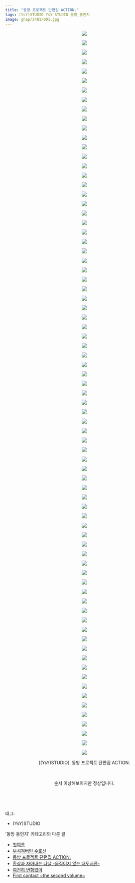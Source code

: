 ```yaml
---
title: "동방 프로젝트 단편집 ACTION."
tags: (YsY)STUDIO YsY STUDIO 동방_동인지
image: ghap/2481/001.jpg
---
```

<div class="article">
<p style="text-align: center; clear: none; float: none;"><img src="{{ site.nasurl }}/ghap/2481/001.jpg"/></p>
<p style="text-align: center; clear: none; float: none;"><img src="{{ site.nasurl }}/ghap/2481/002.jpg"/></p>
<p style="text-align: center; clear: none; float: none;"><img src="{{ site.nasurl }}/ghap/2481/003.jpg"/></p>
<p style="text-align: center; clear: none; float: none;"><img src="{{ site.nasurl }}/ghap/2481/004.jpg"/></p>
<p style="text-align: center; clear: none; float: none;"><img src="{{ site.nasurl }}/ghap/2481/005.jpg"/></p>
<p style="text-align: center; clear: none; float: none;"><img src="{{ site.nasurl }}/ghap/2481/006.jpg"/></p>
<p style="text-align: center; clear: none; float: none;"><img src="{{ site.nasurl }}/ghap/2481/007.jpg"/></p>
<p style="text-align: center; clear: none; float: none;"><img src="{{ site.nasurl }}/ghap/2481/008.jpg"/></p>
<p style="text-align: center; clear: none; float: none;"><img src="{{ site.nasurl }}/ghap/2481/009.jpg"/></p>
<p style="text-align: center; clear: none; float: none;"><img src="{{ site.nasurl }}/ghap/2481/010.jpg"/></p>
<p style="text-align: center; clear: none; float: none;"><img src="{{ site.nasurl }}/ghap/2481/011.jpg"/></p>
<p style="text-align: center; clear: none; float: none;"><img src="{{ site.nasurl }}/ghap/2481/012.jpg"/></p>
<p style="text-align: center; clear: none; float: none;"><img src="{{ site.nasurl }}/ghap/2481/013.jpg"/></p>
<p style="text-align: center; clear: none; float: none;"><img src="{{ site.nasurl }}/ghap/2481/014.jpg"/></p>
<p style="text-align: center; clear: none; float: none;"><img src="{{ site.nasurl }}/ghap/2481/015.jpg"/></p>
<p style="text-align: center; clear: none; float: none;"><img src="{{ site.nasurl }}/ghap/2481/016.jpg"/></p>
<p style="text-align: center; clear: none; float: none;"><img src="{{ site.nasurl }}/ghap/2481/017.jpg"/></p>
<p style="text-align: center; clear: none; float: none;"><img src="{{ site.nasurl }}/ghap/2481/018.jpg"/></p>
<p style="text-align: center; clear: none; float: none;"><img src="{{ site.nasurl }}/ghap/2481/019.jpg"/></p>
<p style="text-align: center; clear: none; float: none;"><img src="{{ site.nasurl }}/ghap/2481/020.jpg"/></p>
<p style="text-align: center; clear: none; float: none;"><img src="{{ site.nasurl }}/ghap/2481/021.jpg"/></p>
<p style="text-align: center; clear: none; float: none;"><img src="{{ site.nasurl }}/ghap/2481/022.jpg"/></p>
<p style="text-align: center; clear: none; float: none;"><img src="{{ site.nasurl }}/ghap/2481/023.jpg"/></p>
<p style="text-align: center; clear: none; float: none;"><img src="{{ site.nasurl }}/ghap/2481/024.jpg"/></p>
<p style="text-align: center; clear: none; float: none;"><img src="{{ site.nasurl }}/ghap/2481/025.jpg"/></p>
<p style="text-align: center; clear: none; float: none;"><img src="{{ site.nasurl }}/ghap/2481/026.jpg"/></p>
<p style="text-align: center; clear: none; float: none;"><img src="{{ site.nasurl }}/ghap/2481/027.jpg"/></p>
<p style="text-align: center; clear: none; float: none;"><img src="{{ site.nasurl }}/ghap/2481/028.jpg"/></p>
<p style="text-align: center; clear: none; float: none;"><img src="{{ site.nasurl }}/ghap/2481/029.jpg"/></p>
<p style="text-align: center; clear: none; float: none;"><img src="{{ site.nasurl }}/ghap/2481/030.jpg"/></p>
<p style="text-align: center; clear: none; float: none;"><img src="{{ site.nasurl }}/ghap/2481/031.jpg"/></p>
<p style="text-align: center; clear: none; float: none;"><img src="{{ site.nasurl }}/ghap/2481/032.jpg"/></p>
<p style="text-align: center; clear: none; float: none;"><img src="{{ site.nasurl }}/ghap/2481/033.jpg"/></p>
<p style="text-align: center; clear: none; float: none;"><img src="{{ site.nasurl }}/ghap/2481/034.jpg"/></p>
<p style="text-align: center; clear: none; float: none;"><img src="{{ site.nasurl }}/ghap/2481/035.jpg"/></p>
<p style="text-align: center; clear: none; float: none;"><img src="{{ site.nasurl }}/ghap/2481/036.jpg"/></p>
<p style="text-align: center; clear: none; float: none;"><img src="{{ site.nasurl }}/ghap/2481/037.jpg"/></p>
<p style="text-align: center; clear: none; float: none;"><img src="{{ site.nasurl }}/ghap/2481/038.jpg"/></p>
<p style="text-align: center; clear: none; float: none;"><img src="{{ site.nasurl }}/ghap/2481/039.jpg"/></p>
<p style="text-align: center; clear: none; float: none;"><img src="{{ site.nasurl }}/ghap/2481/040.jpg"/></p>
<p style="text-align: center; clear: none; float: none;"><img src="{{ site.nasurl }}/ghap/2481/041.jpg"/></p>
<p style="text-align: center; clear: none; float: none;"><img src="{{ site.nasurl }}/ghap/2481/042.jpg"/></p>
<p style="text-align: center; clear: none; float: none;"><img src="{{ site.nasurl }}/ghap/2481/043.jpg"/></p>
<p style="text-align: center; clear: none; float: none;"><img src="{{ site.nasurl }}/ghap/2481/044.jpg"/></p>
<p style="text-align: center; clear: none; float: none;"><img src="{{ site.nasurl }}/ghap/2481/045.jpg"/></p>
<p style="text-align: center; clear: none; float: none;"><img src="{{ site.nasurl }}/ghap/2481/046.jpg"/></p>
<p style="text-align: center; clear: none; float: none;"><img src="{{ site.nasurl }}/ghap/2481/047.jpg"/></p>
<p style="text-align: center; clear: none; float: none;"><img src="{{ site.nasurl }}/ghap/2481/048.jpg"/></p>
<p style="text-align: center; clear: none; float: none;"><img src="{{ site.nasurl }}/ghap/2481/049.jpg"/></p>
<p style="text-align: center; clear: none; float: none;"><img src="{{ site.nasurl }}/ghap/2481/050.jpg"/></p>
<p style="text-align: center; clear: none; float: none;"><img src="{{ site.nasurl }}/ghap/2481/051.jpg"/></p>
<p style="text-align: center; clear: none; float: none;"><img src="{{ site.nasurl }}/ghap/2481/052.jpg"/></p>
<p style="text-align: center; clear: none; float: none;"><img src="{{ site.nasurl }}/ghap/2481/053.jpg"/></p>
<p style="text-align: center; clear: none; float: none;"><img src="{{ site.nasurl }}/ghap/2481/054.jpg"/></p>
<p style="text-align: center; clear: none; float: none;"><img src="{{ site.nasurl }}/ghap/2481/055.jpg"/></p>
<p style="text-align: center; clear: none; float: none;"><img src="{{ site.nasurl }}/ghap/2481/056.jpg"/></p>
<p style="text-align: center; clear: none; float: none;"><img src="{{ site.nasurl }}/ghap/2481/057.jpg"/></p>
<p style="text-align: center; clear: none; float: none;"><img src="{{ site.nasurl }}/ghap/2481/058.jpg"/></p>
<p style="text-align: center; clear: none; float: none;"><img src="{{ site.nasurl }}/ghap/2481/059.jpg"/></p>
<p style="text-align: center; clear: none; float: none;"><img src="{{ site.nasurl }}/ghap/2481/060.jpg"/></p>
<p style="text-align: center; clear: none; float: none;"><img src="{{ site.nasurl }}/ghap/2481/061.jpg"/></p>
<p style="text-align: center; clear: none; float: none;"><img src="{{ site.nasurl }}/ghap/2481/062.jpg"/></p>
<p style="text-align: center; clear: none; float: none;"><img src="{{ site.nasurl }}/ghap/2481/063.jpg"/></p>
<p style="text-align: center; clear: none; float: none;"><img src="{{ site.nasurl }}/ghap/2481/064.jpg"/></p>
<p style="text-align: center; clear: none; float: none;"><img src="{{ site.nasurl }}/ghap/2481/065.jpg"/></p>
<p style="text-align: center; clear: none; float: none;"><img src="{{ site.nasurl }}/ghap/2481/066.jpg"/></p>
<p style="text-align: center; clear: none; float: none;"><img src="{{ site.nasurl }}/ghap/2481/067.jpg"/></p>
<p style="text-align: center; clear: none; float: none;"><img src="{{ site.nasurl }}/ghap/2481/068.jpg"/></p>
<p style="text-align: center; clear: none; float: none;"><img src="{{ site.nasurl }}/ghap/2481/069.jpg"/></p>
<p style="text-align: center; clear: none; float: none;"><img src="{{ site.nasurl }}/ghap/2481/070.jpg"/></p>
<p style="text-align: center; clear: none; float: none;"><img src="{{ site.nasurl }}/ghap/2481/071.jpg"/></p>
<p style="text-align: center; clear: none; float: none;"><img src="{{ site.nasurl }}/ghap/2481/072.jpg"/></p>
<p style="text-align: center; clear: none; float: none;"><img src="{{ site.nasurl }}/ghap/2481/073.jpg"/></p>
<p style="text-align: center; clear: none; float: none;"><img src="{{ site.nasurl }}/ghap/2481/074.jpg"/></p>
<p style="text-align: center; clear: none; float: none;"><img src="{{ site.nasurl }}/ghap/2481/075.jpg"/></p>
<p style="text-align: center; clear: none; float: none;"><img src="{{ site.nasurl }}/ghap/2481/076.jpg"/></p>
<p style="text-align: center; clear: none; float: none;"><img src="{{ site.nasurl }}/ghap/2481/077.jpg"/></p>
<p style="text-align: center; clear: none; float: none;">[(YsY)STUDIO]  동방 프로젝트 단편집 ACTION.</p>
<p style="text-align: center; clear: none; float: none;"><br/></p>
<p style="text-align: center; clear: none; float: none;">순서 이상해보이지만 정상입니다.</p>
<p style="text-align: center; clear: none; float: none;"><br/></p>
<p><br/></p>
</div><div class="tagTrail">
<p>태그: </p>
<ul>
<li>(YsY)STUDIO</li>
</ul>
</div><div class="another">
<p>'동방 동인지' 카테고리의 다른 글</p>
<ul>
<li><a href="/2016-10-07-ghap_2484">첫여름</a></li>
<li><a href="/2016-10-07-ghap_2482">부셔져버린 수호신</a></li>
<li><a href="/2016-10-07-ghap_2481">동방 프로젝트 단편집 ACTION.</a></li>
<li><a href="/2016-10-07-ghap_2480">환상과 자아내는 나날 -움직이지 않는 대도서관-</a></li>
<li><a href="/2016-10-07-ghap_2479">여전히 변함없이</a></li>
<li><a href="/2016-10-06-ghap_2478">First contact ~the second volume~</a></li>
</ul>
</div><div class="cb_module cb_fluid">
<div class="cb_wrt cb_profile">
</div><!-- commentList close -->
</div>